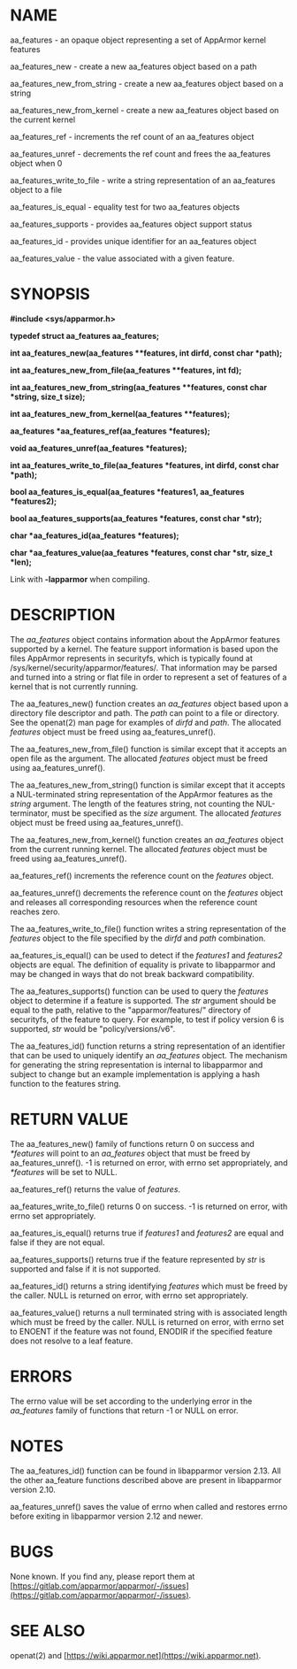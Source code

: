 # NAME

aa\_features - an opaque object representing a set of AppArmor kernel features

aa\_features\_new - create a new aa\_features object based on a path

aa\_features\_new\_from\_string - create a new aa\_features object based on a string

aa\_features\_new\_from\_kernel - create a new aa\_features object based on the current kernel

aa\_features\_ref - increments the ref count of an aa\_features object

aa\_features\_unref - decrements the ref count and frees the aa\_features object when 0

aa\_features\_write\_to\_file - write a string representation of an aa\_features object to a file

aa\_features\_is\_equal - equality test for two aa\_features objects

aa\_features\_supports - provides aa\_features object support status

aa\_features\_id - provides unique identifier for an aa\_features object

aa\_features\_value - the value associated with a given feature.

# SYNOPSIS

**#include &lt;sys/apparmor.h>**

**typedef struct aa\_features aa\_features;**

**int aa\_features\_new(aa\_features \*\*features, int dirfd, const char \*path);**

**int aa\_features\_new\_from\_file(aa\_features \*\*features, int fd);**

**int aa\_features\_new\_from\_string(aa\_features \*\*features, const char \*string, size\_t size);**

**int aa\_features\_new\_from\_kernel(aa\_features \*\*features);**

**aa\_features \*aa\_features\_ref(aa\_features \*features);**

**void aa\_features\_unref(aa\_features \*features);**

**int aa\_features\_write\_to\_file(aa\_features \*features, int dirfd, const char \*path);**

**bool aa\_features\_is\_equal(aa\_features \*features1, aa\_features \*features2);**

**bool aa\_features\_supports(aa\_features \*features, const char \*str);**

**char \*aa\_features\_id(aa\_features \*features);**

**char \*aa\_features\_value(aa\_features \*features, const char \*str, size\_t \*len);**

Link with **-lapparmor** when compiling.

# DESCRIPTION

The _aa\_features_ object contains information about the AppArmor features
supported by a kernel. The feature support information is based upon the files
AppArmor represents in securityfs, which is typically found at
/sys/kernel/security/apparmor/features/. That information may be parsed and
turned into a string or flat file in order to represent a set of features of a
kernel that is not currently running.

The aa\_features\_new() function creates an _aa\_features_ object based upon a
directory file descriptor and path. The _path_ can point to a file or
directory. See the openat(2) man page for examples of _dirfd_ and _path_. The
allocated _features_ object must be freed using aa\_features\_unref().

The aa\_features\_new\_from\_file() function is similar except that it
accepts an open file as the argument. The allocated _features_ object
must be freed using aa\_features\_unref().

The aa\_features\_new\_from\_string() function is similar except that it accepts a
NUL-terminated string representation of the AppArmor features as the _string_
argument. The length of the features string, not counting the NUL-terminator,
must be specified as the _size_ argument. The allocated _features_ object
must be freed using aa\_features\_unref().

The aa\_features\_new\_from\_kernel() function creates an _aa\_features_ object
from the current running kernel. The allocated _features_ object must be freed
using aa\_features\_unref().

aa\_features\_ref() increments the reference count on the _features_ object.

aa\_features\_unref() decrements the reference count on the _features_ object
and releases all corresponding resources when the reference count reaches zero.

The aa\_features\_write\_to\_file() function writes a string representation of the
_features_ object to the file specified by the _dirfd_ and _path_
combination.

aa\_features\_is\_equal() can be used to detect if the _features1_ and
_features2_ objects are equal. The definition of equality is private to
libapparmor and may be changed in ways that do not break backward
compatibility.

The aa\_features\_supports() function can be used to query the _features_ object
to determine if a feature is supported. The _str_ argument should be equal to
the path, relative to the "apparmor/features/" directory of securityfs, of the
feature to query. For example, to test if policy version 6 is supported, _str_
would be "policy/versions/v6".

The aa\_features\_id() function returns a string representation of an
identifier that can be used to uniquely identify an _aa\_features_ object.
The mechanism for generating the string representation is internal to
libapparmor and subject to change but an example implementation is
applying a hash function to the features string.

# RETURN VALUE

The aa\_features\_new() family of functions return 0 on success and _\*features_
will point to an _aa\_features_ object that must be freed by
aa\_features\_unref(). -1 is returned on error, with errno set appropriately, and
_\*features_ will be set to NULL.

aa\_features\_ref() returns the value of _features_.

aa\_features\_write\_to\_file() returns 0 on success. -1 is returned on error, with
errno set appropriately.

aa\_features\_is\_equal() returns true if _features1_ and _features2_ are equal
and false if they are not equal.

aa\_features\_supports() returns true if the feature represented by _str_ is
supported and false if it is not supported.

aa\_features\_id() returns a string identifying _features_ which must be
freed by the caller. NULL is returned on error, with errno set
appropriately.

aa\_features\_value() returns a null terminated string with is
associated length which must be freed by the caller. NULL is returned
on error, with errno set to ENOENT if the feature was not found,
ENODIR if the specified feature does not resolve to a leaf feature.

# ERRORS

The errno value will be set according to the underlying error in the
_aa\_features_ family of functions that return -1 or NULL on error.

# NOTES

The aa\_features\_id() function can be found in libapparmor version
2.13. All the other aa\_feature functions described above are present
in libapparmor version 2.10.

aa\_features\_unref() saves the value of errno when called and restores errno
before exiting in libapparmor version 2.12 and newer.

# BUGS

None known. If you find any, please report them at
[https://gitlab.com/apparmor/apparmor/-/issues](https://gitlab.com/apparmor/apparmor/-/issues).

# SEE ALSO

openat(2) and [https://wiki.apparmor.net](https://wiki.apparmor.net).
